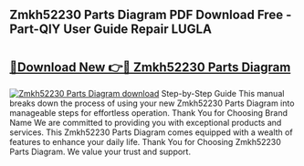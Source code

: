 ## Zmkh52230 Parts Diagram PDF Download Free - Part-QIY User Guide Repair LUGLA

# <h2><a href="http://dfkyfa.blite.top/?on=Zmkh52230+Parts+Diagram">🔗Download New 👉🔴 Zmkh52230 Parts Diagram</a></h2>

[![Zmkh52230 Parts Diagram download](https://i.imgur.com/lujVjoI.png)](http://dfkyfa.blite.top/?on=Zmkh52230+Parts+Diagram)
Step-by-Step Guide This manual breaks down the process of using your new Zmkh52230 Parts Diagram into manageable steps for effortless operation. Thank You for Choosing Brand Name We are committed to providing you with exceptional products and services. This Zmkh52230 Parts Diagram comes equipped with a wealth of features to enhance your daily life. Thank You for Choosing Zmkh52230 Parts Diagram. We value your trust and support.
